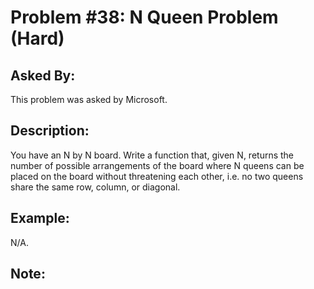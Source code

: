 # Problem #38: N Queen Problem (Hard)

## Asked By:

This problem was asked by Microsoft.

## Description:
 
You have an N by N board. Write a function that, given N, returns the number of possible arrangements of the board where N queens can be placed on the board without threatening each other, i.e. no two queens share the same row, column, or diagonal.

## Example:

N/A.


## Note:
